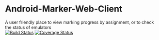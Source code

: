 # Android-Marker-Web-Client
A user friendly place to view marking progress by assignment, or to check the status of emulators<br/>
[![Build Status](https://travis-ci.com/OpenSauce-Wits/Android-Marker-Web-Client.svg?token=MawNuqtuTyGb2BFwzjiQ&branch=version1.0)](https://travis-ci.com/OpenSauce-Wits/Android-Marker-Web-Client)
[![Coverage Status](https://coveralls.io/repos/github/OpenSauce-Wits/Android-Marker-Web-Client/badge.svg?branch=version1.0)](https://coveralls.io/github/OpenSauce-Wits/Android-Marker-Web-Client?branch=version1.0)
